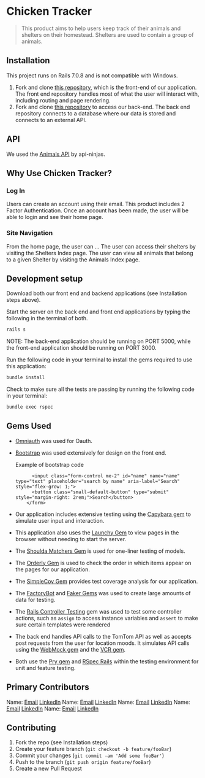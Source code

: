 # Chicken Tracker
> This product aims to help users keep track of their animals and shelters on their homestead. Shelters are used to contain a group of animals.

## Installation
This project runs on Rails 7.0.8 and is not compatible with Windows.
1. Fork and clone [this repository](https://github.com/tmitchellisaac/chicken_tracker_fe), which is the front-end of our application. The front end repository handles most of what the user will interact with, including routing and page rendering. 
1. Fork and clone [this repository](https://github.com/n0rdie/chicken-tracker-be) to access our back-end. The back end repository connects to a database where our data is stored and connects to an external API.

## API
We used the [Animals API](https://api-ninjas.com/api/animals) by api-ninjas.

## Why Use Chicken Tracker?


### Log In
Users can create an account using their email. This product includes 2 Factor Authentication. Once an account has been made, the user will be able to login and see their home page.

### Site Navigation
From the home page, the user can ...
The user can access their shelters by visiting the Shelters Index page.
The user can view all animals that belong to a given Shelter by visiting the Animals Index page.


## Development setup
Download both our front end and backend applications (see Installation steps above).

Start the server on the back end and front end applications by typing the following in the terminal of both.

  ```sh
  rails s
  ```

NOTE: The back-end application should be running on PORT 5000,
while the front-end application should be running on PORT 3000.

Run the following code in your terminal to install the gems required to use this application:
  ```sh
  bundle install
  ```

Check to make sure all the tests are passing by running the following code in your terminal:
  ```sh
  bundle exec rspec
  ```

## Gems Used
- [Omniauth](https://github.com/omniauth/omniauth) was used for Oauth. 
- [Bootstrap](https://github.com/twbs/bootstrap-rubygem) was used extensively for design on the front end.

  Example of bootstrap code
    ```    <form class="d-flex w-50" action="/third_spaces/search" method="get" name="name" id="name">
          <input class="form-control me-2" id="name" name="name" type="text" placeholder="search by name" aria-label="Search" style="flex-grow: 1;">
          <button class="small-default-button" type="submit" style="margin-right: 2rem;">Search</button>
        </form>
    ```

- Our application includes extensive testing using the [Capybara gem](https://github.com/teamcapybara/capybara) to simulate user input and interaction.
- This application also uses the [Launchy Gem](https://github.com/copiousfreetime/launchy) to view pages in the browser without needing to start the server.
- The [Shoulda Matchers Gem](https://github.com/thoughtbot/shoulda-matchers) is used for one-liner testing of models.
- The [Orderly Gem](https://github.com/jmondo/orderly) is used to check the order in which items appear on the pages for our application.
- The [SimpleCov Gem](https://github.com/simplecov-ruby/simplecov) provides test coverage analysis for our application.
- The [FactoryBot](https://github.com/thoughtbot/factory_bot) and [Faker Gems](https://github.com/faker-ruby/faker) was used to create large amounts of data for testing. 
- The [Rails Controller Testing](https://github.com/rails/rails-controller-testing) gem was used to test some controller actions, such as `assign` to access instance variables  and `assert` to make sure certain templates were rendered
- The back end handles API calls to the TomTom API as well as accepts post requests from the user for location moods. It simulates API calls using the [WebMock gem](https://github.com/bblimke/webmock) and the [VCR gem](https://github.com/vcr/vcr).
- Both use the [Pry gem](https://github.com/pry/pry) and [RSpec Rails](https://github.com/rspec/rspec-rails) within the testing environment for unit and feature testing.

## Primary Contributors

Name: [Email]() [LinkedIn]()
Name: [Email]() [LinkedIn]()
Name: [Email]() [LinkedIn]()
Name: [Email]() [LinkedIn]()
Name: [Email]() [LinkedIn]()

## Contributing

1. Fork the repo (see Installation steps)
2. Create your feature branch (`git checkout -b feature/fooBar`)
3. Commit your changes (`git commit -am 'Add some fooBar'`)
4. Push to the branch (`git push origin feature/fooBar`)
5. Create a new Pull Request